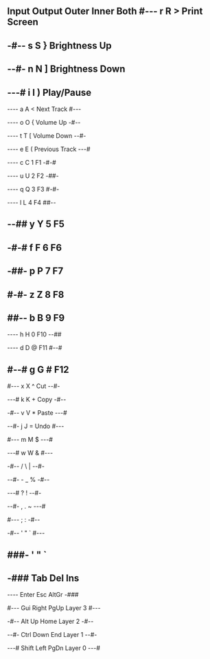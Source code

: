 Input Output Outer Inner Both
#---  r      R     >     Print Screen
----

-#--  s      S     }     Brightness Up
----

--#-  n      N     ]     Brightness Down
----

---#  i      I     )     Play/Pause
----

----  a      A     <     Next Track
#---

----  o      O     {     Volume Up
-#--

----  t      T     [     Volume Down
--#-

----  e      E     (     Previous Track
---#

----  c      C     1     F1
-#-#

----  u      U     2     F2
-##-

----  q      Q     3     F3
#-#-

----  l      L     4     F4
##--

--##  y      Y     5     F5
----

-#-#  f      F     6     F6
----

-##-  p      P     7     F7
----

#-#-  z      Z     8     F8
----

##--  b      B     9     F9
----

----  h      H     0     F10
--##

----  d      D     @     F11
#--#

#--#  g      G     #     F12
----

#---  x      X     ^     Cut
--#-

---#  k      K     +     Copy
-#--

-#--  v      V     *     Paste
---#

--#-  j      J     =     Undo
#---

#---  m      M     $
---#

---#  w      W     &
#---

-#--  /      \     |
--#-

--#-  -      _     %
-#--

---#  ?      !
--#-

--#-  ,      .     ~
---#

#---  ;      :
-#--

-#--  '      "     `
#---

###-  '      "     `
----

-###  Tab    Del   Ins
----

----  Enter  Esc   AltGr
-###

#---  Gui    Right PgUp Layer 3
#---

-#--  Alt    Up    Home Layer 2
-#--

--#-  Ctrl   Down  End  Layer 1
--#-

---#  Shift  Left  PgDn Layer 0
---#
